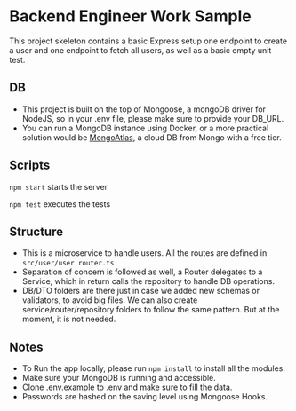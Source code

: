 # Backend Engineer Work Sample

This project skeleton contains a basic Express setup one endpoint to create a user and one endpoint to fetch all users, as well as a basic empty unit test.


## DB 
* This project is built on the top of Mongoose, a mongoDB driver for NodeJS, so in your .env file, please make sure to provide your DB_URL.
* You can run a MongoDB instance using Docker, or a more practical solution would be [MongoAtlas](https://www.mongodb.com/atlas/database), a cloud DB from Mongo with a free tier.

## Scripts 
`npm start` starts the server

`npm test` executes the tests

## Structure
- This is a microservice to handle users. All the routes are defined in `src/user/user.router.ts`
- Separation of concern is followed as well, a Router delegates to a Service, which in return calls the repository to handle DB operations.
- DB/DTO folders are there just in case we added new schemas or validators, to avoid big files. We can also create service/router/repository folders to follow the same pattern. But at the moment, it is not needed.


## Notes
- To Run the app locally, please run `npm install` to install all the modules.
- Make sure your MongoDB is running and accessible.
- Clone .env.example to .env and make sure to fill the data.
- Passwords are hashed on the saving level using Mongoose Hooks.